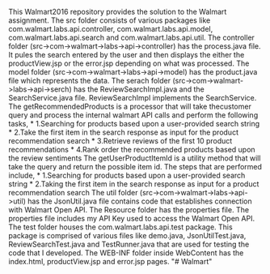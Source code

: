 This Walmart2016 repository provides the solution to the Walmart assignment.
The src folder consists of various packages like com.walmart.labs.api.controller, com.walmart.labs.api.model, com.walmart.labs.api.search and com.walmart.labs.api.util.
The controller folder (src->com->walmart->labs->api->controller) has the process.java file. It pules the search entered by the user and then displays the either the productView.jsp or the error.jsp depending on what was processed.
The model folder (src->com->walmart->labs->api->model) has the product.java file which represents the data.
The serach folder (src->com->walmart->labs->api->serch) has the ReviewSearchImpl.java and the SearchService.java file. ReviewSearchImpl implements the SearchService.                                                                                                          The getRecommendedProducts is a processor that will take thecustomer query and process the internal walmart API calls and perform the following tasks,                                                                                                                                         * 1.Searching for products based upon a user-provided search string                                                                   	  * 2.Take the first item in the search response as input for the product recommendation search                                           * 3.Retrieve reviews of the first 10 product recommendations                                                                             * 4.Rank order the recommended products based upon the review sentiments                                                 The getUserProductItemId is a utility method that will take the query and return the possible item id. The steps that are performed include,                                                                                                                                                 * 1.Searching for products based upon a user-provided search string                                                                      * 2.Taking the first item in the search response as input for a product recommendation search
The util folder (src->com->walmart->labs->api->util) has the JsonUtil.java file contains code that establishes connection with Walmart Open API.
The Resource folder has the properties file. The properties file includes my API Key used to access the Walmart Open API.
The test folder houses the com.walmart.labs.api.test package. This package is comprised of various files like demo.java, JsonUtilTest.java, ReviewSearchTest.java and TestRunner.java that are used for testing the code that I developed.
The WEB-INF folder inside WebContent has the index.html, productView.jsp and error.jsp pages.
"# Walmart"

